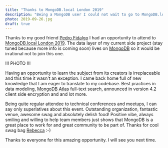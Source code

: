 ```yaml
---
title: "Thanks to MongoDB.local London 2019"
description: "Being a MongoDB user I could not wait to go to MongoDB.local London 2019. Having an opportunity to learn the subject from its creators is irreplaceable and this time it wasn't an exception."
photo: 2019-09-26.jpg
draft: true
---
```


Thanks to my good friend [Pedro Fidalgo](https://www.instagram.com/fidalgodev/) I had an opportunity to attend to [MongoDB.local London 2019](https://www.mongodb.com/local/london). The data layer of my current side project (stay tuned because more info is coming soon) lives on [MongoDB](https://www.mongodb.com) so it would be irrational not to join this one.

!!! PHOTO !!!

Having an opportunity to learn the subject from its creators is irreplaceable and this time it wasn't an exception. I came back home full of new knowledge that I am eager to translate to my codebase. Best practices in data modeling, [MongoDB Atlas](https://www.mongodb.com/cloud/atlas) full-text search, announced in version 4.2 client side encryption and and lot more. 

Being quite regular attendee to technical conferences and meetups, I can say only superlatives about this event. Outstanding organization, fantastic venue, awesome swag and absolutely delish food! Positive vibe, always smiling and willing to help team members just shows that MongoDB is a great place to work for and great community to be part of. Thanks for cool swag bag [Rebecca](https://twitter.com/BeckFastAtTiffs) :-)

Thanks to everyone for this amazing opportunity. I will see you next time.
